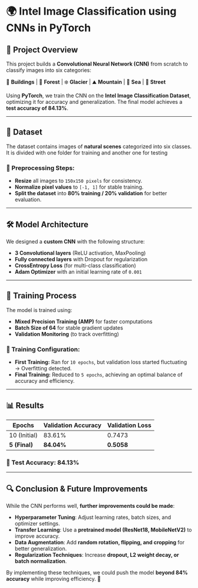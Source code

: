 # 🌍 Intel Image Classification using CNNs in PyTorch

## 📌 Project Overview
This project builds a **Convolutional Neural Network (CNN)** from scratch to classify images into six categories:

🏢 **Buildings** | 🌲 **Forest** | ❄️ **Glacier** | ⛰ **Mountain** | 🌊 **Sea** | 🚦 **Street**

Using **PyTorch**, we train the CNN on the **Intel Image Classification Dataset**, optimizing it for accuracy and generalization. The final model achieves a **test accuracy of 84.13%**.

---

## 📂 Dataset
The dataset contains images of **natural scenes** categorized into six classes. It is divided with one folder for training and another one for testing


### 🔹 Preprocessing Steps:
- **Resize** all images to `150x150 pixels` for consistency.
- **Normalize pixel values** to `[-1, 1]` for stable training.
- **Split the dataset** into **80% training / 20% validation** for better evaluation.

---

## 🛠 Model Architecture
We designed a **custom CNN** with the following structure:
- **3 Convolutional layers** (ReLU activation, MaxPooling)
- **Fully connected layers** with Dropout for regularization
- **CrossEntropy Loss** (for multi-class classification)
- **Adam Optimizer** with an initial learning rate of `0.001`

---

## 🚀 Training Process
The model is trained using:
- **Mixed Precision Training (AMP)** for faster computations
- **Batch Size of 64** for stable gradient updates
- **Validation Monitoring** (to track overfitting)

### 🔹 Training Configuration:
- **First Training:** Ran for `10 epochs`, but validation loss started fluctuating → Overfitting detected.
- **Final Training:** Reduced to `5 epochs`, achieving an optimal balance of accuracy and efficiency.

---

## 📊 Results
| **Epochs** | **Validation Accuracy** | **Validation Loss** |
|------------|---------------------|-----------------|
| 10 (Initial) | 83.61% | 0.7473 |
| **5 (Final)** | **84.04%** | **0.5058** |

### 🔹 Test Accuracy: **84.13%**

---

## 🔍 Conclusion & Future Improvements
While the CNN performs well, **further improvements could be made**:
- **Hyperparameter Tuning**: Adjust learning rates, batch sizes, and optimizer settings.
- **Transfer Learning**: Use a **pretrained model (ResNet18, MobileNetV2)** to improve accuracy.
- **Data Augmentation**: Add **random rotation, flipping, and cropping** for better generalization.
- **Regularization Techniques**: Increase **dropout, L2 weight decay, or batch normalization**.

By implementing these techniques, we could push the model **beyond 84% accuracy** while improving efficiency. 🚀

